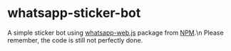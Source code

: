 # whatsapp-sticker-bot
A simple sticker bot using [whatsapp-web.js](https://www.npmjs.com/package/whatsapp-web.js) package from [NPM](https://www.npmjs.com/).\n
Please remember, the code is still not perfectly done.

